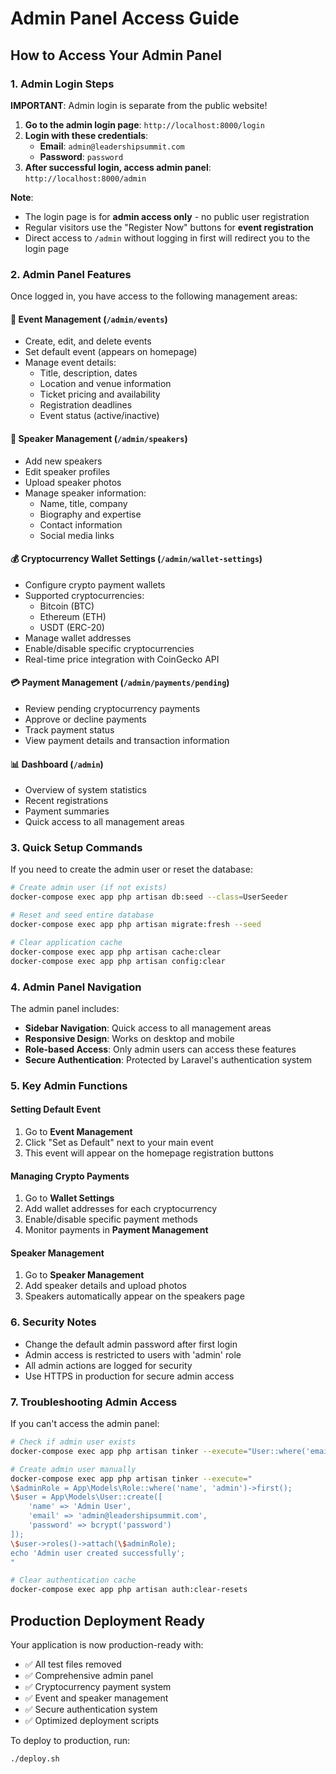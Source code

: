 # Admin Panel Access Guide

## How to Access Your Admin Panel

### 1. Admin Login Steps

**IMPORTANT**: Admin login is separate from the public website!

1. **Go to the admin login page**: `http://localhost:8000/login`
2. **Login with these credentials**:
   - **Email**: `admin@leadershipsummit.com`
   - **Password**: `password`
3. **After successful login, access admin panel**: `http://localhost:8000/admin`

**Note**:

- The login page is for **admin access only** - no public user registration
- Regular visitors use the "Register Now" buttons for **event registration**
- Direct access to `/admin` without logging in first will redirect you to the login page

### 2. Admin Panel Features

Once logged in, you have access to the following management areas:

#### 🎯 **Event Management** (`/admin/events`)

- Create, edit, and delete events
- Set default event (appears on homepage)
- Manage event details:
  - Title, description, dates
  - Location and venue information
  - Ticket pricing and availability
  - Registration deadlines
  - Event status (active/inactive)

#### 🎤 **Speaker Management** (`/admin/speakers`)

- Add new speakers
- Edit speaker profiles
- Upload speaker photos
- Manage speaker information:
  - Name, title, company
  - Biography and expertise
  - Contact information
  - Social media links

#### 💰 **Cryptocurrency Wallet Settings** (`/admin/wallet-settings`)

- Configure crypto payment wallets
- Supported cryptocurrencies:
  - Bitcoin (BTC)
  - Ethereum (ETH)
  - USDT (ERC-20)
- Manage wallet addresses
- Enable/disable specific cryptocurrencies
- Real-time price integration with CoinGecko API

#### 💳 **Payment Management** (`/admin/payments/pending`)

- Review pending cryptocurrency payments
- Approve or decline payments
- Track payment status
- View payment details and transaction information

#### 📊 **Dashboard** (`/admin`)

- Overview of system statistics
- Recent registrations
- Payment summaries
- Quick access to all management areas

### 3. Quick Setup Commands

If you need to create the admin user or reset the database:

```bash
# Create admin user (if not exists)
docker-compose exec app php artisan db:seed --class=UserSeeder

# Reset and seed entire database
docker-compose exec app php artisan migrate:fresh --seed

# Clear application cache
docker-compose exec app php artisan cache:clear
docker-compose exec app php artisan config:clear
```

### 4. Admin Panel Navigation

The admin panel includes:

- **Sidebar Navigation**: Quick access to all management areas
- **Responsive Design**: Works on desktop and mobile
- **Role-based Access**: Only admin users can access these features
- **Secure Authentication**: Protected by Laravel's authentication system

### 5. Key Admin Functions

#### Setting Default Event

1. Go to **Event Management**
2. Click "Set as Default" next to your main event
3. This event will appear on the homepage registration buttons

#### Managing Crypto Payments

1. Go to **Wallet Settings**
2. Add wallet addresses for each cryptocurrency
3. Enable/disable specific payment methods
4. Monitor payments in **Payment Management**

#### Speaker Management

1. Go to **Speaker Management**
2. Add speaker details and upload photos
3. Speakers automatically appear on the speakers page

### 6. Security Notes

- Change the default admin password after first login
- Admin access is restricted to users with 'admin' role
- All admin actions are logged for security
- Use HTTPS in production for secure admin access

### 7. Troubleshooting Admin Access

If you can't access the admin panel:

```bash
# Check if admin user exists
docker-compose exec app php artisan tinker --execute="User::where('email', 'admin@leadershipsummit.com')->first()"

# Create admin user manually
docker-compose exec app php artisan tinker --execute="
\$adminRole = App\Models\Role::where('name', 'admin')->first();
\$user = App\Models\User::create([
    'name' => 'Admin User',
    'email' => 'admin@leadershipsummit.com',
    'password' => bcrypt('password')
]);
\$user->roles()->attach(\$adminRole);
echo 'Admin user created successfully';
"

# Clear authentication cache
docker-compose exec app php artisan auth:clear-resets
```

## Production Deployment Ready

Your application is now production-ready with:

- ✅ All test files removed
- ✅ Comprehensive admin panel
- ✅ Cryptocurrency payment system
- ✅ Event and speaker management
- ✅ Secure authentication system
- ✅ Optimized deployment scripts

To deploy to production, run:

```bash
./deploy.sh
```
